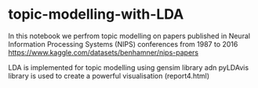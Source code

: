 # topic-modelling-with-LDA

In this notebook we perfrom topic modelling on papers published in Neural Information Processing Systems (NIPS) conferences from 1987 to 2016
https://www.kaggle.com/datasets/benhamner/nips-papers

LDA is implemented for topic modelling using gensim library adn pyLDAvis library is used to create a powerful visualisation (report4.html)
